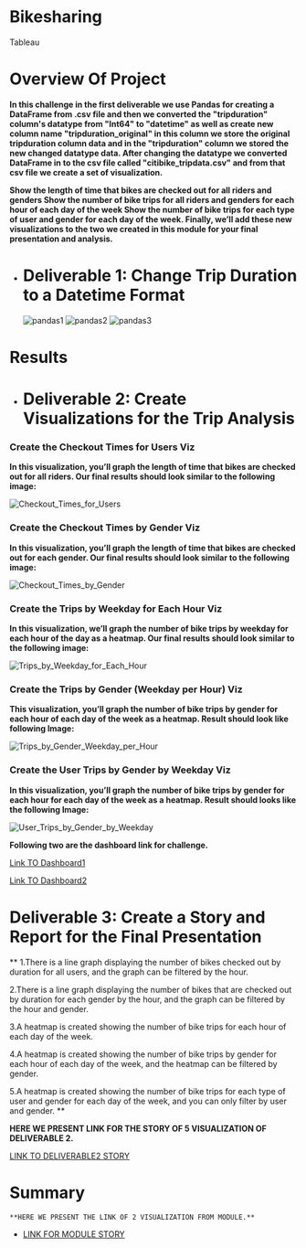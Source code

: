 # Bikesharing
Tableau 
# Overview Of Project

  **In this challenge in the first deliverable we use Pandas for creating a DataFrame from .csv file and then we converted the "tripduration" column's datatype from "Int64" to "datetime" as well as create new column name "tripduration_original" in this column we store the original tripduration column data and in the "tripduration" column we stored the new changed datatype data.
  After changing the datatype we converted DataFrame in to the csv file called "citibike_tripdata.csv" and from that csv file we create a set of visualization.**
  
  
  **Show the length of time that bikes are checked out for all riders and genders Show the number of bike trips for all riders and genders for each hour of each day of the week Show the number of bike trips for each type of user and gender for each day of the week. Finally, we’ll add these new visualizations to the two we created in this module for your final presentation and analysis.**
  
* # Deliverable 1: Change Trip Duration to a Datetime Format
  ![pandas1](pandas1.png)
  ![pandas2](pandas2.png)
  ![pandas3](pandas3.png)
  

# Results
* # Deliverable 2: Create Visualizations for the Trip Analysis
### Create the Checkout Times for Users Viz
**In this visualization, you’ll graph the length of time that bikes are checked out for all riders.
Our final results should look similar to the following image:**

![Checkout_Times_for_Users](Checkout_Times_for_Users.png)
### Create the Checkout Times by Gender Viz
**In this visualization, you’ll graph the length of time that bikes are checked out for each gender.
 Our final results should look similar to the following image:**

![Checkout_Times_by_Gender](Checkout_Times_by_Gender.png)

### Create the Trips by Weekday for Each Hour Viz
**In this visualization, we’ll graph the number of bike trips by weekday for each hour of the day as a heatmap.
Our final results should look similar to the following image:**

![Trips_by_Weekday_for_Each_Hour](Trips_by_Weekday_for_Each_Hour.png)

### Create the Trips by Gender (Weekday per Hour) Viz
**This visualization, you’ll graph the number of bike trips by gender for each hour of each day of the week as a heatmap.
Result should look like following Image:**

![Trips_by_Gender_Weekday_per_Hour](Trips_by_Gender_Weekday_per_Hour.png)

### Create the User Trips by Gender by Weekday Viz
**In this visualization, you’ll graph the number of bike trips by gender for each hour for each day of the week as a heatmap.
Result should looks like the following Image:**

![User_Trips_by_Gender_by_Weekday](User_Trips_by_Gender_by_Weekday.png)

**Following two are the dashboard link for challenge.**

[Link TO Dashboard1](https://public.tableau.com/views/tripDashboard2/UTBYGenderByWeekdayD?:language=en-US&publish=yes&:display_count=n&:origin=viz_share_link)

[Link TO Dashboard2](https://public.tableau.com/views/tripDashboard1/TripsbyWfEHD?:language=en-US&publish=yes&:display_count=n&:origin=viz_share_link)


 # Deliverable 3: Create a Story and Report for the Final Presentation
 ** 1.There is a line graph displaying the number of bikes checked out by duration for all users, and the graph can be filtered by the hour.
 
   2.There is a line graph displaying the number of bikes that are checked out by duration for each gender by the hour, and the graph can be filtered by the hour and        gender.
   
   3.A heatmap is created showing the number of bike trips for each hour of each day of the week.
   
   4.A heatmap is created showing the number of bike trips by gender for each hour of each day of the week, and the heatmap can be filtered by gender.
   
   5.A heatmap is created showing the number of bike trips for each type of user and gender for each day of the week, and you can only filter by user and gender. **
   
  **HERE WE PRESENT LINK FOR THE STORY OF 5 VISUALIZATION OF DELIVERABLE 2.**
    
 [LINK TO DELIVERABLE2 STORY](https://public.tableau.com/views/Bikesharing_challenge_story/Bikesharing_challenge_story?:language=en-US&:display_count=n&:origin=viz_share_link)


# Summary
    **HERE WE PRESENT THE LINK OF 2 VISUALIZATION FROM MODULE.**
   * [LINK FOR MODULE STORY](https://public.tableau.com/views/NYCStory_16747677190670/NYCStory?:language=en-US&publish=yes&:display_count=n&:origin=viz_share_link)


